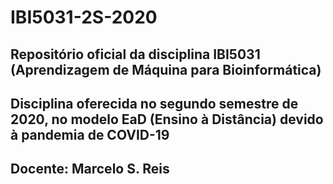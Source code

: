 # IBI5031-2S-2020

## Repositório oficial da disciplina IBI5031 (Aprendizagem de Máquina para Bioinformática)

## Disciplina oferecida no segundo semestre de 2020, no modelo EaD (Ensino à Distância) devido à pandemia de COVID-19

## Docente: Marcelo S. Reis
